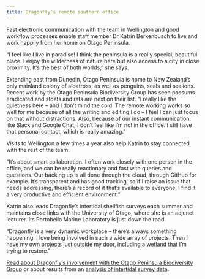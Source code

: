 ```yaml
---
title: Dragonfly’s remote southern office
---
```

Fast electronic communication with the team in Wellington and good workflow processes enable staff member Dr Katrin Berkenbusch to live and work happily from her home on Otago Peninsula.

“I feel like I live in paradise! I think the peninsula is a really special, beautiful place. I enjoy the wilderness of nature here but also access to a city in close proximity. It’s the best of both worlds,” she says.

<!--more-->

Extending east from Dunedin, Otago Peninsula is home to New Zealand’s only mainland colony of albatross, as well as penguins, seals and sealions. Recent work by the Otago Peninsula Biodiversity Group has seen possums eradicated and stoats and rats are next on their list.
“I really like the quietness here – and I don’t mind the cold. The remote working works so well for me because of all the writing and editing I do – I feel I can just focus on that without distractions. Also, because of our instant communication, like Slack and Google Chat, I don’t feel like I’m not in the office. I still have that personal contact, which is really amazing.”

Visits to Wellington a few times a year also help Katrin to stay connected with the rest of the team.

“It’s about smart collaboration. I often work closely with one person in the office, and we can be really reactionary and fast with queries and questions. Our backing up is all done through the cloud, through GitHub for example. It’s transparent and has good tracking, so if I raise an issue that needs addressing, there’s a record of it that’s available to everyone. I find it a very productive and efficient environment.”

Katrin also leads Dragonfly’s intertidal shellfish surveys each summer and maintains close links with the University of Otago, where she is an adjunct lecturer. Its Portobello Marine Laboratory is just down the road.

“Dragonfly is a very dynamic workplace – there’s always something happening. I love being involved in such a wide array of projects. Then I have my own projects just outside my door, including a wetland that I’m trying to restore.”

[Read about Dragonfly’s involvement with the Otago Peninsula Biodiversity Group](http://www.curiousminds.nz/stories/person/21/tracking-small-feet-on-the-ground/) or about results from an
[analysis of intertidal survey data](https://www.dragonfly.co.nz/news/2016-04-11-sample-smarter.html).
